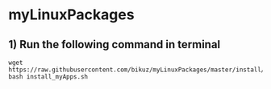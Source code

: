# myLinuxPackages

## 1) Run the following command in terminal
    wget https://raw.githubusercontent.com/bikuz/myLinuxPackages/master/install/install_myApps.sh
    bash install_myApps.sh
    
    
